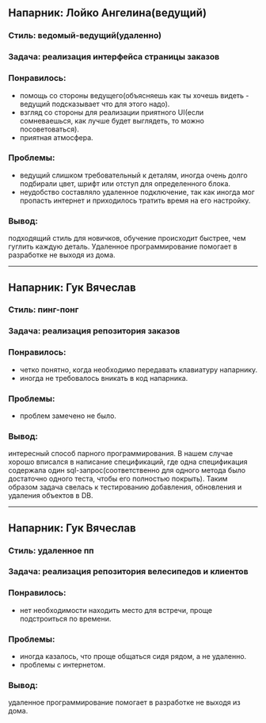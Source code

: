 ## Напарник: Лойко Ангелина(ведущий)
### Стиль: ведомый-ведущий(удаленно)
### Задача: реализация интерфейса страницы заказов

### Понравилось: 
- помощь со стороны ведущего(объясняешь как ты хочешь видеть - ведущий подсказывает что для этого надо).
- взгляд со стороны для реализации приятного UI(если сомневаешься, как лучше будет выглядеть, то можно посоветоваться).
- приятная атмосфера.

### Проблемы:
- ведущий слишком требовательный к деталям, иногда очень долго подбирали цвет, шрифт или отступ для определенного блока. 
- неудобство составляло удаленное подключение, так как иногда мог пропасть интернет и приходилось тратить время на его настройку.

### Вывод: 
подходящий стиль для новичков, обучение происходит быстрее, чем гуглить каждую деталь. Удаленное программирование помогает в разработке не выходя из дома.

---

## Напарник: Гук Вячеслав
### Стиль: пинг-понг
### Задача: реализация репозитория заказов

### Понравилось: 
- четко понятно, когда необходимо передавать клавиатуру напарнику.
- иногда не требовалось вникать в код напарника.

### Проблемы: 
- проблем замечено не было.

### Вывод: 
интересный способ парного программирования. В нашем случае хорошо вписался в написание спецификаций, где одна спецификация содержала один sql-запрос(соответственно для одного метода было достаточно одного теста, чтобы его полностью покрыть). Таким образом задача свелась к тестированию добавления, обновления и удаления объектов в DB.

---

## Напарник: Гук Вячеслав
### Стиль: удаленное пп
### Задача: реализация репозитория велесипедов и клиентов 

### Понравилось: 
- нет необходимости находить место для встречи, проще подстроиться по времени.

### Проблемы:
- иногда казалось, что проще общаться сидя рядом, а не удаленно. 
- проблемы с интернетом.

### Вывод: 
удаленное программирование помогает в разработке не выходя из дома.
